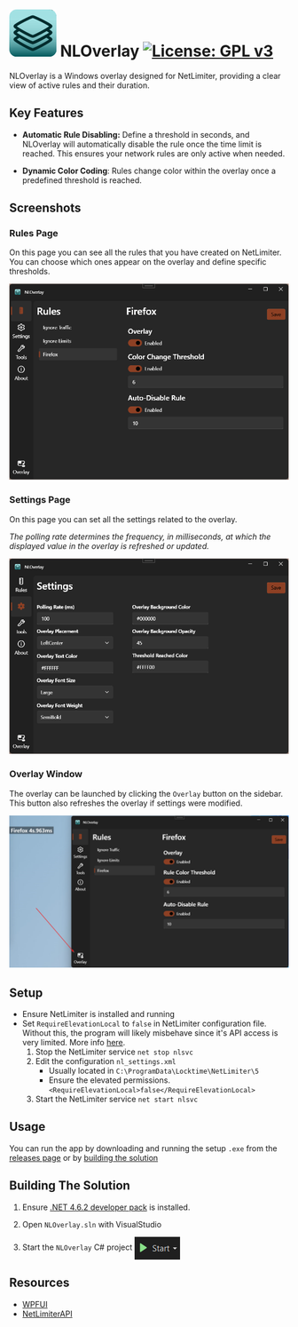 # ![Favicon](Assets/applicationIcon_32x32.png "NLOverlay") NLOverlay [![License: GPL v3](https://img.shields.io/badge/License-GPLv3-blue.svg)](https://www.gnu.org/licenses/gpl-3.0)

NLOverlay is a Windows overlay designed for NetLimiter, providing a clear view of active rules and their duration.

## Key Features

- **Automatic Rule Disabling:** Define a threshold in seconds, and NLOverlay will automatically disable the rule once the time limit is reached. This ensures your network rules are only active when needed.

- **Dynamic Color Coding**: Rules change color within the overlay once a predefined threshold is reached.

## Screenshots

### Rules Page

On this page you can see all the rules that you have created on NetLimiter.
You can choose which ones appear on the overlay and define specific thresholds.

![Favicon](./Assets/Screenshots/RulesPage.png "NLOverlay")

### Settings Page

On this page you can set all the settings related to the overlay.

*The polling rate determines the frequency, in milliseconds, at which the displayed value in the overlay is refreshed or updated.*

![Favicon](./Assets/Screenshots/SettingsPage.png "NLOverlay")

### Overlay Window

The overlay can be launched by clicking the `Overlay` button on the sidebar.
This button also refreshes the overlay if settings were modified.

![Favicon](./Assets/Screenshots/Overlay.png "NLOverlay")

## Setup

- Ensure NetLimiter is installed and running
- Set `RequireElevationLocal` to `false` in NetLimiter configuration file. Without this, the program will likely misbehave since it's API access is very limited. More info [here](https://github.com/LocktimeSoftware/NetLimiterApiSamples?tab=readme-ov-file#how-to-allow-non-elevated-client-to-modify-netlimiter-settings).
    1. Stop the NetLimiter service `net stop nlsvc`
    2. Edit the configuration `nl_settings.xml`
        - Usually located in `C:\ProgramData\Locktime\NetLimiter\5`
        - Ensure the elevated permissions. `<RequireElevationLocal>false</RequireElevationLocal>`
    3. Start the NetLimiter service `net start nlsvc`

## Usage

You can run the app by downloading and running the setup `.exe` from the [releases page](https://github.com/tzoug/NLOverlay/releases) or by [building the solution](#building-the-solution)

## Building The Solution

1. Ensure [.NET 4.6.2 developer pack](https://dotnet.microsoft.com/en-us/download/dotnet-framework/net462) is installed.

2. Open `NLOverlay.sln` with VisualStudio

3. Start the `NLOverlay` C# project <img src="Assets/VS_Start.png" alt="StartButton" title="StartButton" style="display:inline-block; vertical-align:middle;" />

## Resources

- [WPFUI](https://github.com/lepoco/wpfui)
- [NetLimiterAPI](https://www.netlimiter.com/docs/api)
